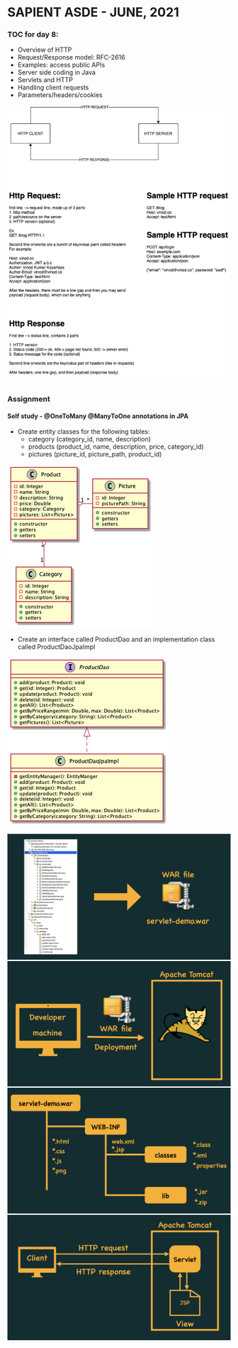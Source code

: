 # SAPIENT ASDE - JUNE, 2021

### TOC for day 8:

-   Overview of HTTP
-   Request/Response model: RFC-2616
-   Examples: access public APIs
-   Server side coding in Java
-   Servlets and HTTP
-   Handling client requests
-   Parameters/headers/cookies

![](./concepts.dio.png 'concepts')

### Assignment

#### Self study - @OneToMany @ManyToOne annotations in JPA

-   Create entity classes for the following tables:
    -   category (category_id, name, description)
    -   products (product_id, name, description, price, category_id)
    -   pictures (picture_id, picture_path, product_id)

![](./images/assignment.png)

-   Create an interface called ProductDao and an implementation class called ProductDaoJpaImpl

![](./images/dao1.png)

![](images/war-structure.003.jpeg)
![](images/war-structure.004.jpeg)
![](images/war-structure.020.jpeg)
![](images/war-structure.021.jpeg)
